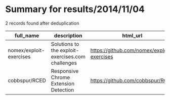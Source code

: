 
# Summary for results/2014/11/04
    
2 records found after deduplication

| full_name | description | html_url | matched_list | matched_count | pushed_at | size | stargazers_count | language | forks_count |
|-------------------------|---------------------------------------------------|--------------------------------------------|----------------|-----------------|---------------------------|--------|--------------------|------------|---------------|
| nomex/exploit-exercises | Solutions to the exploit-exercises.com challenges | https://github.com/nomex/exploit-exercises | ['exploit'] | 1 | 2014-11-04 11:41:06+00:00 | 156 | 0 | nan | 0 |
| cobbspur/RCED | Responsive Chrome Extension Detection | https://github.com/cobbspur/RCED | ['rce'] | 1 | 2014-11-04 14:53:20+00:00 | 144 | 0 | JavaScript | 0 |
